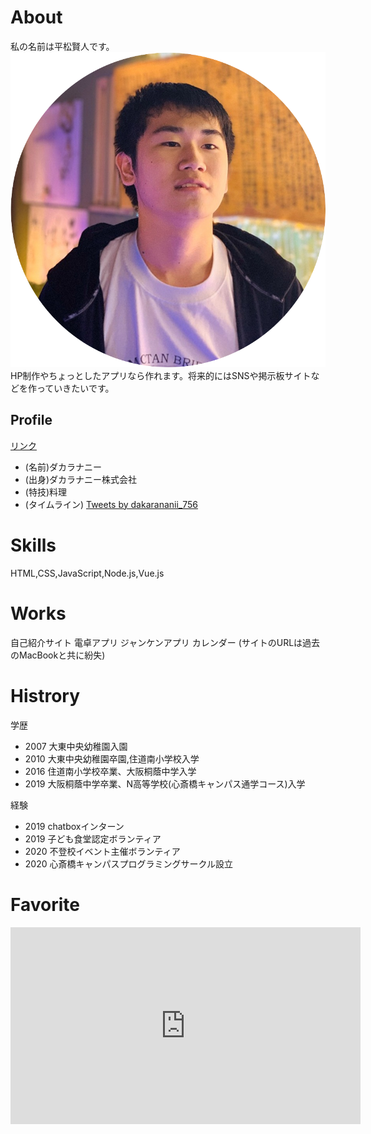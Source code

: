 # About
私の名前は平松賢人です。
![](FoZbpZKyciPfoP51581309695_1581309709.png)
HP制作やちょっとしたアプリなら作れます。将来的にはSNSや掲示板サイトなどを作っていきたいです。

## Profile  
[リンク](https://twitter.com/dakarananii_756)
- (名前)ダカラナニー 
- (出身)ダカラナニー株式会社
- (特技)料理
- (タイムライン)
<a class="twitter-timeline" data-width="400" data-height="600" href="https://twitter.com/dakarananii_756?ref_src=twsrc%5Etfw">Tweets by dakarananii_756</a> <script async src="https://platform.twitter.com/widgets.js" charset="utf-8"></script>

# Skills
HTML,CSS,JavaScript,Node.js,Vue.js

# Works
自己紹介サイト
電卓アプリ
ジャンケンアプリ
カレンダー
(サイトのURLは過去のMacBookと共に紛失)

# Histrory

学歴
- 2007 大東中央幼稚園入園
- 2010 大東中央幼稚園卒園,住道南小学校入学
- 2016 住道南小学校卒業、大阪桐蔭中学入学
- 2019 大阪桐蔭中学卒業、N高等学校(心斎橋キャンパス通学コース)入学

経験
- 2019 chatboxインターン
- 2019 子ども食堂認定ボランティア
- 2020 不登校イベント主催ボランティア
- 2020 心斎橋キャンパスプログラミングサークル設立

# Favorite
<iframe width="560" height="315" src="https://www.youtube.com/embed/zi59WL9LxZY" frameborder="0" allow="accelerometer; autoplay; encrypted-media; gyroscope; picture-in-picture" allowfullscreen></iframe>
